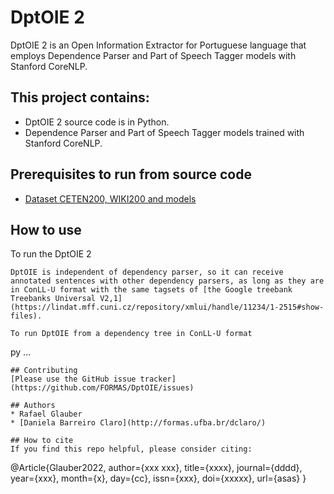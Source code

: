 # DptOIE 2
DptOIE 2 is an Open Information Extractor for Portuguese language that employs Dependence Parser and Part of Speech Tagger models with Stanford CoreNLP.

## This project contains:
- DptOIE 2 source code is in Python.
- Dependence Parser and Part of Speech Tagger models trained with Stanford CoreNLP.

## Prerequisites to run from source code
- [Dataset CETEN200, WIKI200 and models](https://drive.google.com/file/d/11ktTybvwMBAVWch4ZKaGSkO22q_iTBKK/view?usp=sharing)

## How to use
To run the DptOIE 2
```
DptOIE is independent of dependency parser, so it can receive annotated sentences with other dependency parsers, as long as they are in ConLL-U format with the same tagsets of [the Google treebank Treebanks Universal V2,1](https://lindat.mff.cuni.cz/repository/xmlui/handle/11234/1-2515#show-files).

To run DptOIE from a dependency tree in ConLL-U format
```
py ...
```
## Contributing
[Please use the GitHub issue tracker](https://github.com/FORMAS/DptOIE/issues)

## Authors
* Rafael Glauber
* [Daniela Barreiro Claro](http://formas.ufba.br/dclaro/)

## How to cite
If you find this repo helpful, please consider citing:
```
@Article{Glauber2022,
author={xxx
xxx},
title={xxxx},
journal={dddd},
year={xxx},
month={x},
day={cc},
issn={xxx},
doi={xxxxx},
url={asas}
} 
```
